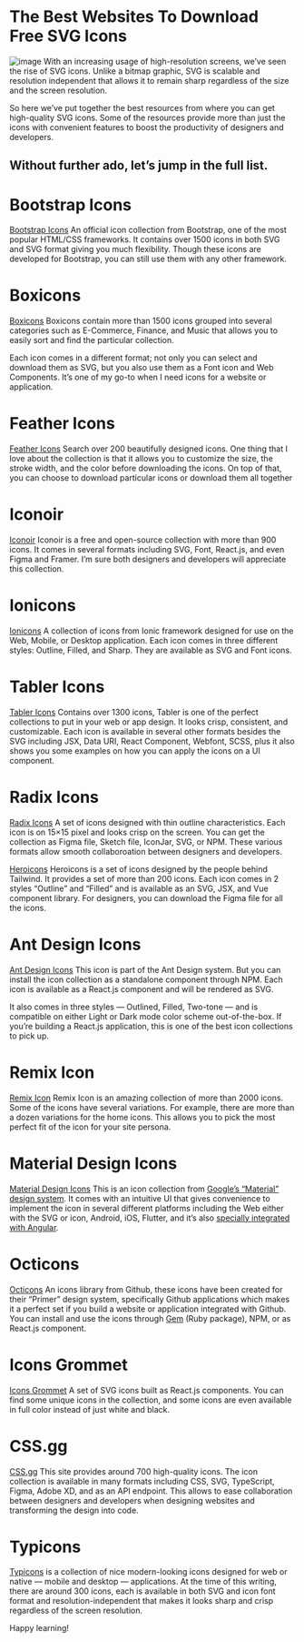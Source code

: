 # The Best Websites To Download Free SVG Icons
![image](https://user-images.githubusercontent.com/44496738/144063142-2f1aa299-005b-4a20-8055-f9db8967d93c.png)
With an increasing usage of high-resolution screens, we’ve seen the rise of SVG icons. Unlike a bitmap graphic, SVG is scalable and resolution independent that allows it to remain sharp regardless of the size and the screen resolution.

So here we’ve put together the best resources from where you can get high-quality SVG icons. Some of the resources provide more than just the icons with convenient features to boost the productivity of designers and developers.

## Without further ado, let’s jump in the full list.
# Bootstrap Icons
[Bootstrap Icons](https://icons.getbootstrap.com/)
An official icon collection from Bootstrap, one of the most popular HTML/CSS frameworks. It contains over 1500 icons in both SVG and SVG format giving you much flexibility. Though these icons are developed for Bootstrap, you can still use them with any other framework.
# Boxicons
[Boxicons](https://boxicons.com/)
Boxicons contain more than 1500 icons grouped into several categories such as E-Commerce, Finance, and Music that allows you to easily sort and find the particular collection.

Each icon comes in a different format; not only you can select and download them as SVG, but you also use them as a Font icon and Web Components. It’s one of my go-to when I need icons for a website or application.
# Feather Icons
[Feather Icons](https://feathericons.com/)
Search over 200 beautifully designed icons. One thing that I love about the collection is that it allows you to customize the size, the stroke width, and the color before downloading the icons. On top of that, you can choose to download particular icons or download them all together

# Iconoir
[Iconoir](https://iconoir.com/)
Iconoir is a free and open-source collection with more than 900 icons. It comes in several formats including SVG, Font, React.js, and even Figma and Framer. I’m sure both designers and developers will appreciate this collection.
# Ionicons
[Ionicons](https://tabler-icons.io/)
A collection of icons from Ionic framework designed for use on the Web, Mobile, or Desktop application. Each icon comes in three different styles: Outline, Filled, and Sharp. They are available as SVG and Font icons.
# Tabler Icons
[Tabler Icons](https://tabler-icons.io/)
Contains over 1300 icons, Tabler is one of the perfect collections to put in your web or app design. It looks crisp, consistent, and customizable. Each icon is available in several other formats besides the SVG including JSX, Data URI, React Component, Webfont, SCSS, plus it also shows you some examples on how you can apply the icons on a UI component.
# Radix Icons
[Radix Icons](https://icons.modulz.app/)
A set of icons designed with thin outline characteristics. Each icon is on 15×15 pixel and looks crisp on the screen. You can get the collection as Figma file, Sketch file, IconJar, SVG, or NPM. These various formats allow smooth collaboroation between designers and developers.

[Heroicons](https://heroicons.com/)
Heroicons is a set of icons designed by the people behind Tailwind. It provides a set of more than 200 icons. Each icon comes in 2 styles “Outline” and “Filled” and is available as an SVG, JSX, and Vue component library. For designers, you can download the Figma file for all the icons.
# Ant Design Icons
[Ant Design Icons](https://ant.design/components/icon/)
This icon is part of the Ant Design system. But you can install the icon collection as a standalone component through NPM. Each icon is available as a React.js component and will be rendered as SVG.

It also comes in three styles — Outlined, Filled, Two-tone — and is compatible on either Light or Dark mode color scheme out-of-the-box. If you’re building a React.js application, this is one of the best icon collections to pick up.
# Remix Icon
[Remix Icon](https://remixicon.com/)
Remix Icon is an amazing collection of more than 2000 icons. Some of the icons have several variations. For example, there are more than a dozen variations for the home icons. This allows you to pick the most perfect fit of the icon for your site persona.
# Material Design Icons
[Material Design Icons](https://material.io/icons/)
This is an icon collection from [Google’s “Material” design system](https://material.io/design). It comes with an intuitive UI that gives convenience to implement the icon in several different platforms including the Web either with the SVG or icon, Android, iOS, Flutter, and it’s also [specially integrated with Angular](https://material.angular.io/components/icon/overview).
# Octicons
[Octicons](https://primer.style/octicons/)
An icons library from Github, these icons have been created for their “Primer” design system, specifically Github applications which makes it a perfect set if you build a website or application integrated with Github. You can install and use the icons through [Gem](https://rubygems.org/) (Ruby package), NPM, or as React.js component.
# Icons Grommet
[Icons Grommet](https://icons.grommet.io/)
A set of SVG icons built as React.js components. You can find some unique icons in the collection, and some icons are even available in full color instead of just white and black.
# CSS.gg
[CSS.gg](https://css.gg/)
This site provides around 700 high-quality icons. The icon collection is available in many formats including CSS, SVG, TypeScript, Figma, Adobe XD, and as an API endpoint. This allows to ease collaboration between designers and developers when designing websites and transforming the design into code.

# Typicons
[Typicons](https://www.s-ings.com/typicons/) is a collection of nice modern-looking icons designed for web or native — mobile and desktop — applications. At the time of this writing, there are around 300 icons, each is available in both SVG and icon font format and resolution-independent that makes it looks sharp and crisp regardless of the screen resolution.

Happy learning!
